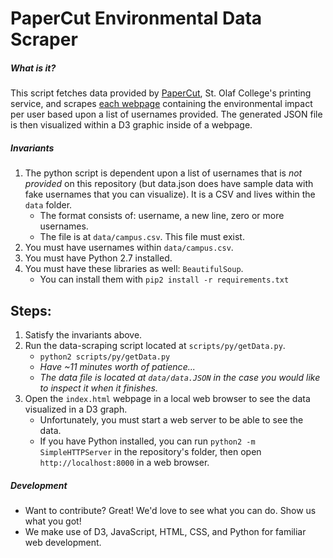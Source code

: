 # PaperCut Environmental Data Scraper

##### What is it?
This script fetches data provided by [PaperCut](https://papercut.stolaf.edu), St. Olaf College's printing service, and scrapes [each webpage](http://papercut.stolaf.edu/environment/dashboard/username) containing the environmental impact per user based upon a list of usernames provided. The generated JSON file is then visualized within a D3 graphic inside of a webpage.

##### Invariants
1. The python script is dependent upon a list of usernames that is _not provided_ on this repository (but data.json does have sample data with fake usernames that you can visualize). It is a CSV and lives within the `data` folder.
     * The format consists of: username, a new line, zero or more usernames.
     * The file is at `data/campus.csv`. This file must exist.
2. You must have usernames within `data/campus.csv`.
3. You must have Python 2.7 installed.
4. You must have these libraries as well: `BeautifulSoup`.
     * You can install them with `pip2 install -r requirements.txt` 

## Steps:
1. Satisfy the invariants above.
2. Run the data-scraping script located at `scripts/py/getData.py`.
     * `python2 scripts/py/getData.py`
     * *Have ~11 minutes worth of patience...*
     * *The data file is located at `data/data.JSON` in the case you would like to inspect it when it finishes.*
3. Open the `index.html` webpage in a local web browser to see the data visualized in a D3 graph.
     * Unfortunately, you must start a web server to be able to see the data.
     * If you have Python installed, you can run `python2 -m SimpleHTTPServer` in the repository's folder, then open `http://localhost:8000` in a web browser.

##### Development
* Want to contribute? Great! We'd love to see what you can do. Show us what you got!
* We make use of D3, JavaScript, HTML, CSS, and Python for familiar web development.
